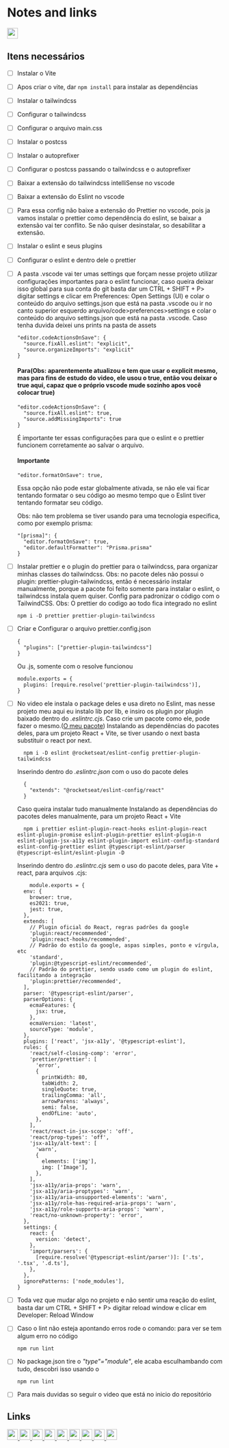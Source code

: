 # Notes and links


  <a href="https://tailwindcss.com/docs/installation/using-postcss" target="_blank">
    <img height="25" src="https://img.shields.io/badge/Documentation installation postcss + tailwindcss-lib?style=flat&color=blue">
  </a>

 ## Itens necessários
  - [ ] Instalar o Vite
  - [ ] Apos criar o vite, dar ```npm install``` para instalar as dependências
  - [ ] Instalar o tailwindcss
  - [ ] Configurar o tailwindcss
  - [ ] Configurar o arquivo main.css
  - [ ] Instalar o postcss
  - [ ] Instalar o autoprefixer
  - [ ] Configurar o postcss passando o tailwindcss e o autoprefixer
  - [ ] Baixar a extensão do tailwindcss intelliSense no vscode
  - [ ] Baixar a extensão do Eslint no vscode
  - [ ] Para essa config não baixe a extensão do Prettier no vscode, pois ja vamos instalar o prettier como dependência do eslint, se baixar a extensão vai ter conflito. Se não quiser desinstalar, so desabilitar a extensão.
  - [ ] Instalar o eslint e seus plugins
  - [ ] Configurar o eslint e dentro dele o prettier
  - [ ] A pasta .vscode vai ter umas settings que forçam nesse projeto utilizar configurações importantes para o eslint funcionar, caso queira deixar isso global para sua conta do git basta dar um CTRL + SHIFT + P> digitar settings e clicar em Preferences: Open Settings (UI) e colar o conteúdo do arquivo settings.json que está na pasta .vscode ou ir no canto superior esquerdo arquivo/code>preferences>settings e colar o conteúdo do arquivo settings.json que está na pasta .vscode. Caso tenha duvida deixei uns prints na pasta de assets 
    ```
    "editor.codeActionsOnSave": {
      "source.fixAll.eslint": "explicit",
      "source.organizeImports": "explicit"
    }
    ```
    #### Para(Obs: aparentemente atualizou e tem que usar o explicit mesmo, mas para fins de estudo do video, ele usou o true, então vou deixar o true aqui, capaz que o próprio vscode mude sozinho apos você colocar true)
    ```
    "editor.codeActionsOnSave": {
      "source.fixAll.eslint": true,
      "source.addMissingImports": true
    }
    ```
    É importante ter essas configurações para que o eslint e o prettier funcionem corretamente ao salvar o arquivo.

    #### Importante

    ```
    "editor.formatOnSave": true,
    ```
     Essa opção não pode estar globalmente ativada, se não ele vai ficar tentando formatar o seu código ao mesmo tempo que o Eslint tiver tentando formatar seu código.

     Obs: não tem problema se tiver usando para uma tecnologia especifica, como por exemplo prisma:
    ```
    "[prisma]": {
      "editor.formatOnSave": true,
      "editor.defaultFormatter": "Prisma.prisma"
    }
    ```
  - [ ] Instalar prettier e o plugin do prettier para o tailwindcss, para organizar minhas classes do tailwindcss. Obs: no pacote deles não possui o plugin: prettier-plugin-tailwindcss, então é necessário instalar manualmente, porque a pacote foi feito somente para instalar o eslint, o tailwindcss instala quem quiser. Config para padronizar o código com o TailwindCSS. Obs: O prettier do codigo ao todo fica integrado no eslint
    ```
    npm i -D prettier prettier-plugin-tailwindcss
    ```
  - [ ] Criar e Configurar o arquivo prettier.config.json
    ```
    {
      "plugins": ["prettier-plugin-tailwindcss"]
    }
    ```
    Ou .js, somente com o resolve funcionou
    ```
    module.exports = {
      plugins: [require.resolve('prettier-plugin-tailwindcss')],
    }
    ```
  - [ ] No video ele instala o package deles e usa direto no Eslint, mas nesse projeto meu aqui eu instalo lib por lib, e insiro os plugin por plugin baixado dentro do *.eslintrc.cjs*. Caso crie um pacote como ele, pode fazer o mesmo.([O meu pacote](https://www.npmjs.com/package/@pedrohvfernandes/eslint-config))
Instalando as dependências do pacotes deles, para um projeto React + Vite, se  tiver usando o next basta substituir o react por next.
    ``` 
      npm i -D eslint @rocketseat/eslint-config prettier-plugin-tailwindcss
    ```
    Inserindo dentro do *.eslintrc.json* com o uso do pacote deles
    ```
      {
        "extends": "@rocketseat/eslint-config/react"
      }
    ```
     Caso queira instalar tudo manualmente
     Instalando as dependências do pacotes deles manualmente, para um projeto React + Vite
    ``` 
      npm i prettier eslint-plugin-react-hooks eslint-plugin-react eslint-plugin-promise eslint-plugin-prettier eslint-plugin-n eslint-plugin-jsx-a11y eslint-plugin-import eslint-config-standard eslint-config-prettier eslint @typescript-eslint/parser @typescript-eslint/eslint-plugin -D
    ```
    Inserindo dentro do *.eslintrc.cjs* sem o uso do pacote deles, para Vite + react, para arquivos .cjs:
    ```
        module.exports = {
      env: {
        browser: true,
        es2021: true,
        jest: true,
      },
      extends: [
        // Plugin oficial do React, regras padrões da google
        'plugin:react/recommended',
        'plugin:react-hooks/recommended',
        // Padrão do estilo da google, aspas simples, ponto e vírgula, etc
        'standard',
        'plugin:@typescript-eslint/recommended',
        // Padrão do prettier, sendo usado como um plugin do eslint, facilitando a integração
        'plugin:prettier/recommended',
      ],
      parser: '@typescript-eslint/parser',
      parserOptions: {
        ecmaFeatures: {
          jsx: true,
        },
        ecmaVersion: 'latest',
        sourceType: 'module',
      },
      plugins: ['react', 'jsx-a11y', '@typescript-eslint'],
      rules: {
        'react/self-closing-comp': 'error',
        'prettier/prettier': [
          'error',
          {
            printWidth: 80,
            tabWidth: 2,
            singleQuote: true,
            trailingComma: 'all',
            arrowParens: 'always',
            semi: false,
            endOfLine: 'auto',
          },
        ],
        'react/react-in-jsx-scope': 'off',
        'react/prop-types': 'off',
        'jsx-a11y/alt-text': [
          'warn',
          {
            elements: ['img'],
            img: ['Image'],
          },
        ],
        'jsx-a11y/aria-props': 'warn',
        'jsx-a11y/aria-proptypes': 'warn',
        'jsx-a11y/aria-unsupported-elements': 'warn',
        'jsx-a11y/role-has-required-aria-props': 'warn',
        'jsx-a11y/role-supports-aria-props': 'warn',
        'react/no-unknown-property': 'error',
      },
      settings: {
        react: {
          version: 'detect',
        },
        'import/parsers': {
          [require.resolve('@typescript-eslint/parser')]: ['.ts', '.tsx', '.d.ts'],
        },
      },
      ignorePatterns: ['node_modules'],
    }
    ```
  - [ ] Toda vez que mudar algo no projeto e não sentir uma reação do eslint, basta dar um CTRL + SHIFT + P> digitar reload window e clicar em Developer: Reload Window
  - [ ] Caso o lint não esteja apontando erros rode o comando: para ver se tem algum erro no código
    ```
    npm run lint
    ```
  - [ ] No package.json tire o *"type"="module"*, ele acaba esculhambando com tudo, descobri isso usando o 
    ```
    npm run lint
    ```
  - [ ] Para mais duvidas so seguir o video que está no inicio do repositório


   ## Links
   
  <p>
  <a href="https://vitejs.dev/guide/" target="_blank">
    <img height="25" src="https://img.shields.io/badge/Vite-lib?style=flat&color=blue">
  </a>
    
  <a href="https://tailwindcss.com/docs/installation/using-postcss" target="_blank">
    <img height="25" src="https://img.shields.io/badge/TailwindCss-lib?style=flat&color=blue">
  </a>
  <a href="https://nextjs.org/docs/getting-started/installation" target="_blank">
    <img height="25" src="https://img.shields.io/badge/Next-lib?style=flat&color=blue">
  </a>

  <a href="https://prettier.io/docs/en/install" target="_blank">
    <img height="25" src="https://img.shields.io/badge/Prettier-lib?style=flat&color=blue">
  </a>

  <a href="https://eslint.org" target="_blank">
    <img height="25" src="https://img.shields.io/badge/Eslint-lib?style=flat&color=blue">
  </a>
 
  <a href="https://marketplace.visualstudio.com/items?itemName=bradlc.vscode-tailwindcss" target="_blank">
    <img height="25" src="https://img.shields.io/badge/extensão do tailwindcss intelliSense no vscode-extension?style=flat&color=blue">
  </a>
 
  <a href="https://marketplace.visualstudio.com/items?itemName=dbaeumer.vscode-eslint" target="_blank">
    <img height="25" src="https://img.shields.io/badge/extensão do Eslint no vscode-extension?style=flat&color=blue">
  </a>
    
  <a href="https://marketplace.visualstudio.com/items?itemName=esbenp.prettier-vscode" target="_blank">
    <img height="25" src="https://img.shields.io/badge/extensão do Prettier-Extension?style=flat&color=blue">
  </a>
    
  <a href="https://tailwindcss.com/blog/automatic-class-sorting-with-prettier" target="_blank">
    <img height="25" src="https://img.shields.io/badge/Prettier + Prettier plugin tailwindcss-lib?style=flat&color=blue">
  </a>
  </p>





